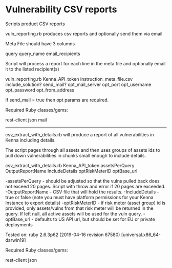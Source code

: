 # Vulnerability CSV reports

Scripts product CSV reports

vuln_reporting.rb produces csv reports and optionally send them via email 

Meta File should have 3 columns

query
query_name
email_recipients

Script will process a report for each line in the meta file and optionally email it to the listed recipient(s)

vuln_reporting.rb Kenna_API_token instruction_meta_file.csv include_solution? send_mail? opt_mail_server opt_port opt_username opt_password opt_from_address

If send_mail = true then opt params are required. 

Required Ruby classes/gems:

rest-client
json
mail


__________________________________________________________________________________________________________________


csv_extract_with_details.rb will produce a report of all vulnerabilities in Kenna including details. 

The script pages through all assets and then uses groups of assets ids to pull down vulnerabilities in chunks small enough to include details. 

csv_extract_with_details.rb Kenna_API_token assetsPerQuery OutputReportName IncludeDetails optRiskMeterID optBase_url

-assetsPerQuery - should be adjusted so that the vulns pulled back does not exceed 20 pages. Script with throw and error if 20 pages are exceeded.
-OutputReportName - CSV file that will hold the results.
-IncludeDetails - true or false (note you must have platform permissions for your Kenna Instance to export details)
-optRiskMeterID - if risk meter (asset group) id is provided, only assets/vulns from that risk meter will be returned in the query. If left null, all active assets will be used for the vuln query. 
-optBase_url - defaults to US API url, but should be set for EU or private deployments

Tested on:
ruby 2.6.3p62 (2019-04-16 revision 67580) [universal.x86_64-darwin19]

Required Ruby classes/gems:

rest-client
json

